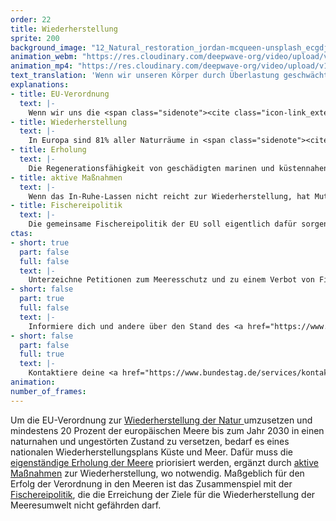 ```yaml
---
order: 22
title: Wiederherstellung
sprite: 200
background_image: "12_Natural_restoration_jordan-mcqueen-unsplash_ecgdjf_xrihxn.jpg"
animation_webm: "https://res.cloudinary.com/deepwave-org/video/upload/v1722432465/mo22_hvce8p.webm"
animation_mp4: "https://res.cloudinary.com/deepwave-org/video/upload/v1721820678/mo22_oqatfw.mp4"
text_translation: 'Wenn wir unseren Körper durch Überlastung geschwächt haben, schicken wir ihn nicht noch zusätzlich auf einen Marathonlauf, sondern verordnen ihm Ruhe und bieten ihm Schutz, damit er sich erholen und selbst heilen kann.'
explanations:
- title: EU-Verordnung
  text: |-
    Wenn wir uns die <span class="sidenote"><cite class="icon-link_external"><a href="https://ourworldindata.org/sdgs/life-below-water" target="_blank" rel="noopener">Interaktive Visualisierung des Fortschritts für jedes der 17 nachhaltigen Entwicklungsziele bei Our World in Data</a></cite><span>Fortschritte</span></span> ansehen, die die Welt bisher in Richtung des <span class="expander"><span class="trigger">SDG14.2</span><span class="info"><a href="https://17ziele.de/ziele/14.html" target="_blank">Sustainable Development Goal 14</a>: Leben unter Wasser, Unterziel 2: Schutz und Wiederherstellung von Ökosystemen</span></span> gemacht hat, sehen wir nichts. Ein großer Durchbruch war in Reichweite: Im Februar 2024 hat das EU-Parlament für das Nature <span class="sidenote"><cite class="icon-link_external"><a href="https://www.nabu.de/natur-und-landschaft/naturschutz/europa/33254.html" target="_blank" rel="noopener">Das Renaturierungsgesetz erklärt vom NABU</a></cite><span>Restoration Law</span></span> zur Wiederherstellung geschädigter Ökosysteme gestimmt. Aber auf den letzten Metern, als es nur noch um die Zustimmung der Mitgliedstaaten ging – eigentlich eine bloße Formsache – hat ein bestimmtes, populistisch regiertes Land die knappe Mehrheit, die an sich schon ein Armutszeugnis für die EU ist, in eine knappe Minderheit <span class="sidenote"><cite class="icon-link_external"><a href="https://www.theguardian.com/world/2024/mar/25/eu-nature-restoration-laws-in-balance-as-member-states-withdraw-support" target="_blank" rel="noopener">"EU nature restoration laws face collapse as member states withdraw support" / The Guardian</a></cite><span>gekippt</span></span>. Wirksame Meeres-, Natur- und Klimaschutzpolitik, die dringendste Politik, die wir brauchen, steht auf so wackeligen Füßen wie lange nicht. Sie braucht die Unterstützung von jedem von uns.
- title: Wiederherstellung
  text: |-
    In Europa sind 81% aller Naturräume in <span class="sidenote"><cite class="icon-link_external"><a href="https://www.eea.europa.eu/en/topics/at-a-glance/nature/state-of-nature-in-europe-a-health-check/habitats-and-species-latest-status-and-trends" target="_blank" rel="noopener">"Habitats and Species: Latest status and trends" / European Environment Agency</a></cite><span>schlechtem Zustand</span></span>. Wir müssen aufhören, sie weiter zu zerstören, klar, das ist das, was man unter Naturschutz versteht, aber das reicht nicht: Um die Lebensräume dauerhaft zu erhalten, müssen die Schäden, die wir bereits angerichtet haben, repariert werden. Nicht provisorisch geflickt, sondern wirklich geheilt.
- title: Erholung
  text: |-
    Die Regenerationsfähigkeit von geschädigten marinen und küstennahen Ökosystemen ist oft <span class="sidenote"><cite class="icon-link_external"><a href="https://www.nationalgeographic.com/magazine/article/once-devastated-these-pacific-reefs-have-seen-an-amazing-rebirth-feature" target="_blank" rel="noopener">"Once devastated, these Pacific reefs have seen an amazing rebirth" / National Geographic</a></cite><span>beträchtlich</span></span> – wenn wir diese Lebensräume konsequent in Ruhe lassen. Die Idee, bestimmte Seegebiete gezielt vor menschlicher Nutzung zu schützen, um langfristig den Wert zu erhalten, die sie auch für uns Menschen haben, ist <span class="sidenote"><cite class="icon-link_external"><a href="https://reasonstobecheerful.world/rahui-marine-conservation-french-polynesia/" target="_blank" rel="noopener">"Rāhui and the Ancient Art of Marine Conservation" / Reasons to be Cheerful</a></cite><span>sehr viel weniger neu</span></span>, als wir allgemeinhin annehmen.
- title: aktive Maßnahmen
  text: |-
    Wenn das In-Ruhe-Lassen nicht reicht zur Wiederherstellung, hat Mutter Natur die besten Ideen: Sogenannte <span class="expander"><span class="trigger"><span class="sidenote"><cite class="icon-link_external"><a href="https://www.youtube.com/watch?v=4-unUVfAwsQ" target="_blank" rel="noopener">Animationsfilm "What are nature-based solutions to climate change?" von der Nature-based Solutions Initiative</a></cite><span>naturbasierte</span></span> Lösungen</span><span class="info">als da wären im und am Meer: Bewahren und Wiederaufforsten von Mangrovenwäldern und Seegraswiesen, Neuansiedlung und Pflege von Korallenriffen</span></span>, arbeiten mit der <span class="sidenote"><cite class="icon-link_external"><a href="https://casestudies.naturebasedsolutionsinitiative.org/case-search" target="_blank" rel="noopener">Best-Practice-Weltkarte naturbasierte Lösungen / Nature-based Solutions Initiative der Oxford University</a></cite><span>Natur auf Augenhöhe</span></span> <span class="expander"><span class="trigger">zusammen.</span><span class="info">als da wären im und am Meer: Bewahren und Wiederaufforsten von Mangrovenwäldern und Seegraswiesen, Neuansiedlung und Pflege von Korallenriffen</span></span> Nicht nur unterstützen sie die Heilung geschädigter Ökosysteme, sondern sie vermehren die Artenvielfalt, helfen, die katastrophalen Folgen der Erderhitzung abzumildern, schöpfen wirtschaftlichen, kulturellen und gesundheitlichen Wert und binden – <span class="sidenote"><cite class="icon-link_external"><a href="https://www.thebluecarboninitiative.org/about-blue-carbon" target="_blank" rel="noopener">"What is Blue Carbon" / Blue Carbon Initiative</a></cite><span>gerade</span></span> auf See und an Küsten – <span class="sidenote"><cite class="icon-link_external"><a href="https://www.carbonbrief.org/qa-can-nature-based-solutions-help-address-climate-change/#co2saved+" target="_blank" rel="noopener">Q&A zu naturbasierten Lösungen bei Carbon Brief</a></cite><span>immense Mengen</span></span> an CO2. Dabei sind sie effizienter, kostengünstiger und freier von Kollateralschäden, als viele der technologischen Wundermaschinen (Carbon Capture and Storage! Geo-Engineering!), die für die Rettung der Welt diskutiert werden.
- title: Fischereipolitik
  text: |-
    Die gemeinsame Fischereipolitik der EU soll eigentlich dafür sorgen, dass unsere Meere nicht <span class="sidenote"><cite class="icon-link_external"><a href="https://www.google.com/url?q=https://www.deepwave.org/kein-fisch-meer-deutsche-umwelthilfe-our-fish-und-deepwave-fordern-ein-ende-der-ueberfischung-zum-welttag-der-meere/&sa=D&source=docs&ust=1708477581753908&usg=AOvVaw170zPGu56511cHcQwrbRb3" target="_blank" rel="noopener">Kein Fisch Meer: Deutsche Umwelthilfe, Our Fish und DEEPWAVE fordern ein Ende der Überfischung zum Welttag der Meere</a></cite><span>leer</span></span> gefischt werden. Dafür bekommt sie Empfehlungen aus der <span class="expander"><span class="trigger">Wissenschaft.</span><span class="info">z.B. den MSY (Maximum sustainable yield), den maximalen “Ertrag”, den man alljährlich und auf lange Sicht einer Fischpopulation wegfischen kann, ohne sie auszurotten.</span></span> Allerdings … Aufgabe 1: Wenn 100 Quokkas auf einer Insel leben und ein Paar erwachsener, also mind. 2 Jahre alter Quokkas jedes Jahr 4 Quokkababys zeugt, wie viele Quokkas darf man dann maximal jagen, ohne sie auszulöschen? Ein Tipp, die Antwortet lautet nicht: a) alle b) mehr als die Wissenschaft empfiehlt.
ctas:
- short: true
  part: false
  full: false
  text: |-
    Unterzeichne Petitionen zum Meeresschutz und zu einem Verbot von Fischfang in Meeresschutzgebieten, zum Beispiel <a href="https://www.peta.de/kampagnen/meeresschutzgebiete/" target="_blank">diese hier.</a>
- short: false
  part: true
  full: false
  text: |-
    Informiere dich und andere über den Stand des <a href="https://www.nabu.de/news/2024/06/35063.html" target="_blank">Renaturierungsgesetztes der EU</a>
- short: false
  part: false
  full: true
  text: |-
    Kontaktiere deine <a href="https://www.bundestag.de/services/kontakt" target="_blank">Abgeordneten</a> und informiere sie über die Sorgen und Wünsche der Wähler:innen.
animation:
number_of_frames:
---
```

Um die EU-Verordnung zur [Wiederherstellung der Natur ](# "Wiederherstellung")umzusetzen und mindestens 20 Prozent der europäischen Meere bis zum Jahr 2030 in einen naturnahen und ungestörten Zustand zu versetzen, bedarf es eines nationalen Wiederherstellungsplans Küste und Meer. Dafür muss die [eigenständige Erholung der Meere](# "Erholung") priorisiert werden, ergänzt durch [aktive Maßnahmen](# "aktive Maßnahmen") zur Wiederherstellung, wo notwendig. Maßgeblich für den Erfolg der Verordnung in den Meeren ist das Zusammenspiel mit der [Fischereipolitik](# "Fischereipolitik"), die die Erreichung der Ziele für die Wiederherstellung der Meeresumwelt nicht gefährden darf.